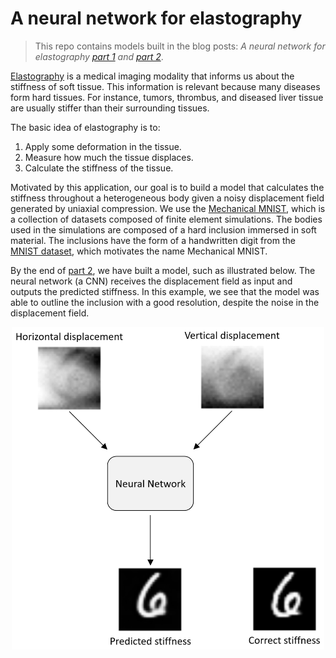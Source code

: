 # A neural network for elastography

> This repo contains models built in the blog posts: *A neural network for elastography [part 1](https://lucas-almeida-r.github.io/blog/neural%20networks/elastography/2020/10/08/elastography_1.html) and [part 2](https://lucas-almeida-r.github.io/blog/neural%20networks/elastography/2020/10/09/elastography_2.html)*.

[Elastography](https://en.wikipedia.org/wiki/Elastography) is a medical imaging modality that informs us about the stiffness of soft tissue. This information is relevant because many diseases form hard tissues. For instance, tumors, thrombus, and diseased liver tissue are usually stiffer than their surrounding tissues.

The basic idea of elastography is to:
1. Apply some deformation in the tissue.
2. Measure how much the tissue displaces. 
3. Calculate the stiffness of the tissue.

Motivated by this application, our goal is to build a model that calculates the stiffness throughout a heterogeneous body given a noisy displacement field generated by uniaxial compression. We use the [Mechanical MNIST](https://open.bu.edu/handle/2144/39371), which is a collection of datasets composed of finite element simulations. The bodies used in the simulations are composed of a hard inclusion immersed in soft material. The inclusions have the form of a handwritten digit from the [MNIST dataset](http://www.pymvpa.org/datadb/mnist.html), which motivates the name Mechanical MNIST.

By the end of [part 2](https://lucas-almeida-r.github.io/blog/neural%20networks/elastography/2020/10/09/elastography_2.html), we have built a model, such as illustrated below. The neural network (a CNN) receives the displacement field as input and outputs the predicted stiffness. In this example, we see that the model was able to outline the inclusion with a good resolution, despite the noise in the displacement field.

<p align="center">
  <img src="https://github.com/lucas-almeida-r/elastography/blob/master/models/model.png" width="500" />
</p>
